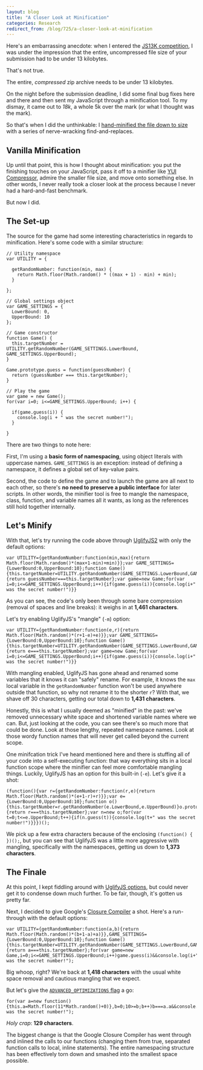 ```yaml
---
layout: blog
title: "A Closer Look at Minification"
categories: Research
redirect_from: /blog/725/a-closer-look-at-minification
---
```


Here's an embarrassing anecdote: when I entered the [JS13K competition](http://www.loganfranken.com/blog/603/what-i-learned-from-js13k/), I was under the impression that the entire, uncompressed file size of your submission had to be under 13 kilobytes.

That's not true.

The entire, _compressed_ zip archive needs to be under 13 kilobytes.

On the night before the submission deadline, I did some final bug fixes here and there and then sent my JavaScript through a minification tool. To my dismay, it came out to _18k_, a whole 5k over the mark (or what I thought was the mark).

So that's when I did the unthinkable: I [hand-minified the file down to size](https://twitter.com/loganfranken/status/510519277469040641) with a series of nerve-wracking find-and-replaces.

## Vanilla Minification

Up until that point, this is how I thought about minification: you put the finishing touches on your JavaScript, pass it off to a minifier like [YUI Compressor](http://yui.github.io/yuicompressor/), admire the smaller file size, and move onto something else. In other words, I never really took a closer look at the process because I never had a hard-and-fast benchmark.

But now I did.

## The Set-up

The source for the game had some interesting characteristics in regards to minification. Here's some code with a similar structure:

```
// Utility namespace
var UTILITY = {

  getRandomNumber: function(min, max) {
    return Math.floor(Math.random() * ((max + 1) - min) + min);
  }

};

// Global settings object
var GAME_SETTINGS = {
  LowerBound: 0,
  UpperBound: 10
};

// Game constructor
function Game() {
  this.targetNumber = UTILITY.getRandomNumber(GAME_SETTINGS.LowerBound, GAME_SETTINGS.UpperBound);
}

Game.prototype.guess = function(guessNumber) {
  return (guessNumber === this.targetNumber);
}

// Play the game
var game = new Game();
for(var i=0; i<=GAME_SETTINGS.UpperBound; i++) {

  if(game.guess(i)) {
    console.log(i + " was the secret number!");
  }

}
```

There are two things to note here:

First, I'm using a **basic form of namespacing**, using object literals with uppercase names. `GAME_SETTINGS` is an exception: instead of defining a namespace, it defines a global set of key-value pairs.

Second, the code to define the game and to launch the game are all next to each other, so there's **no need to preserve a public interface** for later scripts. In other words, the minifier tool is free to mangle the namespace, class, function, and variable names all it wants, as long as the references still hold together internally.

## Let's Minify

With that, let's try running the code above through [UglifyJS2](https://github.com/mishoo/UglifyJS2) with only the default options:

```
var UTILITY={getRandomNumber:function(min,max){return Math.floor(Math.random()*(max+1-min)+min)}};var GAME_SETTINGS={LowerBound:0,UpperBound:10};function Game(){this.targetNumber=UTILITY.getRandomNumber(GAME_SETTINGS.LowerBound,GAME_SETTINGS.UpperBound)}Game.prototype.guess=function(guessNumber){return guessNumber===this.targetNumber};var game=new Game;for(var i=0;i<=GAME_SETTINGS.UpperBound;i++){if(game.guess(i)){console.log(i+" was the secret number!")}}
```

As you can see, the code's only been through some bare compression (removal of spaces and line breaks): it weighs in at **1,461 characters**.

Let's try enabling UglifyJS's "mangle" (`-m`) option:

```
var UTILITY={getRandomNumber:function(e,r){return Math.floor(Math.random()*(r+1-e)+e)}};var GAME_SETTINGS={LowerBound:0,UpperBound:10};function Game(){this.targetNumber=UTILITY.getRandomNumber(GAME_SETTINGS.LowerBound,GAME_SETTINGS.UpperBound)}Game.prototype.guess=function(e){return e===this.targetNumber};var game=new Game;for(var i=0;i<=GAME_SETTINGS.UpperBound;i++){if(game.guess(i)){console.log(i+" was the secret number!")}}
```

With mangling enabled, UglifyJS has gone ahead and renamed some variables that it knows it can "safely" rename. For example, it knows the `max` local variable in the `getRandomNumber` function won't be used anywhere outside that function, so why not rename it to the shorter `r`? With that, we shave off 30 characters, getting our total down to **1,431 characters**.

Honestly, this is what I usually deemed as "minified" in the past: we've removed unnecessary white space and shortened variable names where we can. But, just looking at the code, you can see there's so much more that could be done. Look at those lengthy, repeated namespace names. Look at those wordy function names that will never get called beyond the current scope.

One minifcation trick I've heard mentioned here and there is stuffing all of your code into a self-executing function: that way everything sits in a local function scope where the minifier can feel more comfortable mangling things. Luckily, UglifyJS has an option for this built-in (`-e`). Let's give it a shot:

```
(function(){var r={getRandomNumber:function(r,e){return Math.floor(Math.random()*(e+1-r)+r)}};var e={LowerBound:0,UpperBound:10};function o(){this.targetNumber=r.getRandomNumber(e.LowerBound,e.UpperBound)}o.prototype.guess=function(r){return r===this.targetNumber};var n=new o;for(var t=0;t<=e.UpperBound;t++){if(n.guess(t)){console.log(t+" was the secret number!")}}})();
```

We pick up a few extra characters because of the enclosing `(function() { })();`, but you can see that UglifyJS was a little more aggressive with mangling, specifically with the namespaces, getting us down to **1,373 characters**.

## The Finale

At this point, I kept fiddling around with [UglifyJS options](https://github.com/mishoo/UglifyJS2#compressor-options), but could never get it to condense down much further. To be fair, though, it's gotten us pretty far.

Next, I decided to give Google's [Closure Compiler](https://developers.google.com/closure/compiler/) a shot. Here's a run-through with the default options:

```
var UTILITY={getRandomNumber:function(a,b){return Math.floor(Math.random()*(b+1-a)+a)}},GAME_SETTINGS={LowerBound:0,UpperBound:10};function Game(){this.targetNumber=UTILITY.getRandomNumber(GAME_SETTINGS.LowerBound,GAME_SETTINGS.UpperBound)}Game.prototype.guess=function(a){return a===this.targetNumber};for(var game=new Game,i=0;i<=GAME_SETTINGS.UpperBound;i++)game.guess(i)&&console.log(i+" was the secret number!");
```

Big whoop, right? We're back at **1,418 characters** with the usual white space removal and cautious mangling that we expect.

But let's give the [`ADVANCED_OPTIMIZATIONS` flag](https://developers.google.com/closure/compiler/docs/compilation_levels) a go:

```
for(var a=new function(){this.a=Math.floor(11*Math.random()+0)},b=0;10>=b;b++)b===a.a&&console.log(b+" was the secret number!");
```

_Holy crap_: **129 characters**.

The biggest change is that the Google Closure Compiler has went through and inlined the calls to our functions (changing them from true, separated function calls to local, inline statements). The entire namespacing structure has been effectively torn down and smashed into the smallest space possible.
